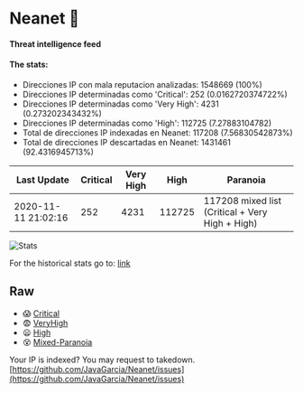 # Neanet :hocho:
#### Threat intelligence feed
#### The stats:

- Direcciones IP con mala reputacion analizadas: 1548669 (100%)
- Direcciones IP determinadas como 'Critical':  252 (0.0162720374722%)
- Direcciones IP determinadas como 'Very High':  4231 (0.273202343432%)
- Direcciones IP determinadas como 'High':  112725 (7.27883104782)
- Total de direcciones IP indexadas en Neanet:  117208 (7.56830542873%)
- Total de direcciones IP descartadas en Neanet:  1431461 (92.4316945713%)

| Last Update | Critical | Very High | High | Paranoia |
| --- | --- | --- | --- | --- |
| 2020-11-11 21:02:16 | 252 | 4231 | 112725 | 117208 mixed list (Critical + Very High + High)|

![Stats](https://docs.google.com/spreadsheets/d/e/2PACX-1vSnaNMIXVabIpDJjufMlzH7poXnshF3mgd8Is1g9ytUEzVsP5my4Trn8f-xkoLLQ38xpL3HtmUexLo6/pubchart?oid=501124687&format=image)

For the historical stats go to: [link](/stats.csv)
## Raw
- :scream: [Critical](https://raw.githubusercontent.com/JavaGarcia/Neanet/master/blacklists/neanet_critical.txt)
- :fearful: [VeryHigh](https://raw.githubusercontent.com/JavaGarcia/Neanet/master/blacklists/neanet_veryHigh.txtt)
- :frowning: [High](https://raw.githubusercontent.com/JavaGarcia/Neanet/master/blacklists/neanet_high.txt)
- :dizzy_face: [Mixed-Paranoia](https://raw.githubusercontent.com/JavaGarcia/Neanet/master/blacklists/neanet_all.txt)


Your IP is indexed? You may request to takedown. [https://github.com/JavaGarcia/Neanet/issues](https://github.com/JavaGarcia/Neanet/issues)

























































































































































































































































































































































































































































































































































































































































































































































































































































































































































































































































































































































































































































































































































































































































































































































































































































































































































































































































































































































































































































































































































